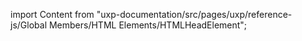 
import Content from "uxp-documentation/src/pages/uxp/reference-js/Global Members/HTML Elements/HTMLHeadElement";

<Content query="product=photoshop"/>
